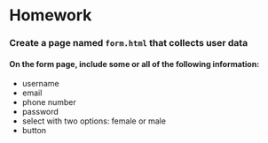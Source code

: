 # Homework
### Create a page named ```form.html``` that collects user data
#### On the form page, include some or all of the following information:
- username
- email
- phone number
- password
- select with two options: female or male
- button

